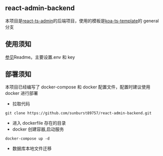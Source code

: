 ## react-admin-backend

本项目是[react-ts-admin](https://github.com/sunburst89757/react-ts-admin)的后端项目，使用的模板是[koa-ts-template](https://github.com/sunburst89757/koa-ts-template)的 general 分支

## 使用须知

[参见](https://github.com/sunburst89757/koa-ts-template/tree/general)Readme。主要设置.env 和 key

## 部署须知

本项目已经编写了 docker-compose 和 docker 配置文件，配置时建议使用 docker 进行部署

- 拉取代码

```shell
git clone https://github.com/sunburst89757/react-admin-backend.git
```

- 进入 dockerfile 存在的目录
- docker 创建容器,启动服务

```shell
docker-compose up -d
```

- 数据库本地文件迁移
